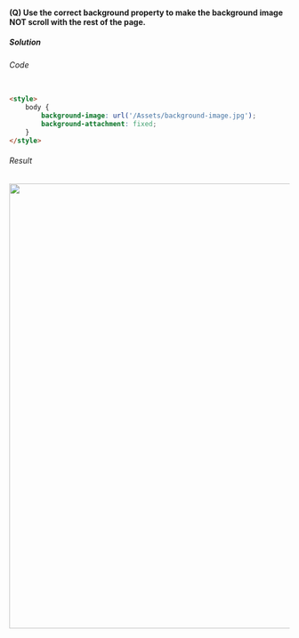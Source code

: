 #### (Q) Use the correct background property to make the background image NOT scroll with the rest of the page.

<h5>Solution</h5>

###### Code

```HTML

<style>
    body {
        background-image: url('/Assets/background-image.jpg');
        background-attachment: fixed;
    }
</style>

```

###### Result

<img src="https://github.com/gurjeetsinghvirdee/W3Schools-Frontend-Development-Exercises/assets/73753957/99f8f419-a091-4bc1-a5ab-0f3d81fbb79e" width="800">
